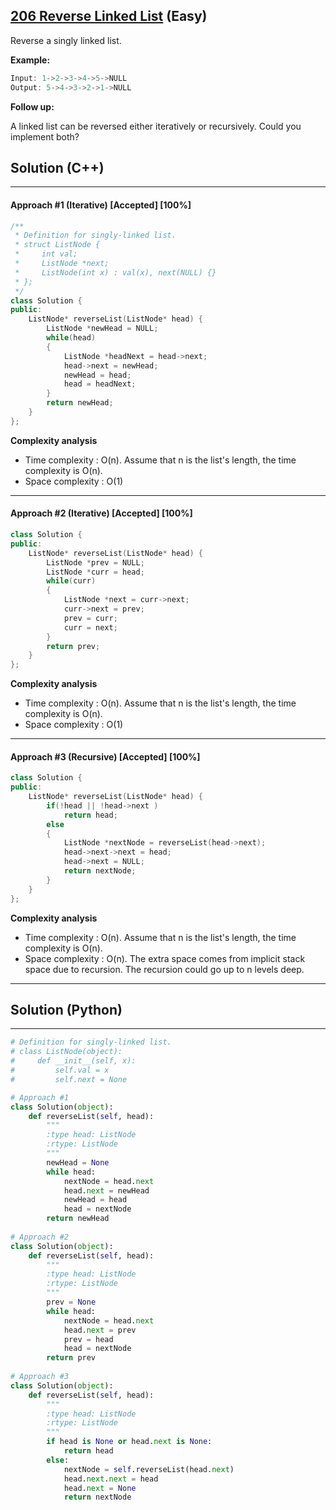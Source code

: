 ## [206 Reverse Linked List](https://leetcode.com/problems/reverse-linked-list/) (Easy)

Reverse a singly linked list.

**Example:**

```c++
Input: 1->2->3->4->5->NULL
Output: 5->4->3->2->1->NULL
```

**Follow up:**

A linked list can be reversed either iteratively or recursively. Could you implement both?



## Solution (C++)

------

#### Approach #1 (Iterative) [Accepted] [100%]

```c++
/**
 * Definition for singly-linked list.
 * struct ListNode {
 *     int val;
 *     ListNode *next;
 *     ListNode(int x) : val(x), next(NULL) {}
 * };
 */
class Solution {
public:
    ListNode* reverseList(ListNode* head) {
        ListNode *newHead = NULL;
        while(head)
        {
            ListNode *headNext = head->next;
            head->next = newHead;
            newHead = head;
            head = headNext;
        }
        return newHead;
    }
};
```

**Complexity analysis**

- Time complexity : O(n). Assume that n is the list's length, the time complexity is O(n).
- Space complexity : O(1)

---

#### Approach #2 (Iterative) [Accepted] [100%]

```c++
class Solution {
public:
    ListNode* reverseList(ListNode* head) {
        ListNode *prev = NULL;
        ListNode *curr = head;
        while(curr)
        {
            ListNode *next = curr->next;
            curr->next = prev;
            prev = curr;
            curr = next;            
        }
        return prev;
    }
};
```

**Complexity analysis**

- Time complexity : O(n). Assume that n is the list's length, the time complexity is O(n).
- Space complexity : O(1)

---

#### Approach #3 (Recursive) [Accepted] [100%]

```c++
class Solution {
public:
    ListNode* reverseList(ListNode* head) {
        if(!head || !head->next )
            return head;
        else
        {
            ListNode *nextNode = reverseList(head->next);
            head->next->next = head;
            head->next = NULL;   
            return nextNode;
        }
    }
};
```

**Complexity analysis**

- Time complexity : O(n). Assume that n is the list's length, the time complexity is O(n).
- Space complexity : O(n).  The extra space comes from implicit stack space due to recursion. The recursion could go up to n levels deep.

------

## Solution (Python)

------

```python
# Definition for singly-linked list.
# class ListNode(object):
#     def __init__(self, x):
#         self.val = x
#         self.next = None

# Approach #1
class Solution(object):
    def reverseList(self, head):
        """
        :type head: ListNode
        :rtype: ListNode
        """
        newHead = None
        while head:
            nextNode = head.next
            head.next = newHead
            newHead = head
            head = nextNode
        return newHead
    
# Approach #2
class Solution(object):
    def reverseList(self, head):
        """
        :type head: ListNode
        :rtype: ListNode
        """
        prev = None
        while head:
            nextNode = head.next
            head.next = prev
            prev = head
            head = nextNode
        return prev
    
# Approach #3
class Solution(object):
    def reverseList(self, head):
        """
        :type head: ListNode
        :rtype: ListNode
        """
        if head is None or head.next is None:
            return head
        else:
            nextNode = self.reverseList(head.next)
            head.next.next = head
            head.next = None
            return nextNode
```

